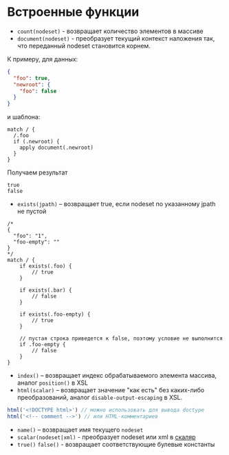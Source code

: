 # Встроенные функции

* ```count(nodeset)``` - возвращает количество элементов в массиве
* ```document(nodeset)``` - преобразует текущий контекст наложения так, что переданный nodeset становится корнем.

К примеру, для данных:
```json
{
  "foo": true,
  "newroot": {
    "foo": false
  }
}
```
и шаблона:
```
match / {
  /.foo
  if (.newroot) {
    apply document(.newroot)
  }
}
```

Получаем результат
```
true
false
```
* ```exists(jpath)``` – возвращает true, если nodeset по указанному jpath не пустой
```
/*
{
  "foo": "1",
  "foo-empty": ""
}
*/
match / {
    if exists(.foo) {
        // true
    }

    if exists(.bar) {
        // false
    }
    
    if exists(.foo-empty) {
        // true
    }

    // пустая строка приведется к false, поэтому условие не выполнится
    if .foo-empty {
        // false
    }
}

```
* ```index()``` – возвращает индекс обрабатываемого элемента массива, аналог ```position()``` в XSL
* ```html(scalar)``` – возвращает значение "как есть" без каких-либо преобразований, аналог ```disable-output-escaping``` в XSL.
```js
html('<!DOCTYPE html>') // можно использовать для вывода doctype
html('<!-- comment -->') // или HTML-комментариев
```

* ```name()``` – возвращает имя текущего ```nodeset```
* ```scalar(nodeset|xml)``` - преобразует nodeset или xml в [скаляр](./types.md#)
* ```true()``` ```false()``` - возвращает соответствующие булевые константы
